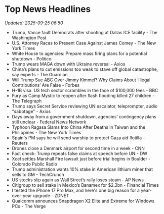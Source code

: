 # Top News Headlines

_Updated: 2025-09-25 06:50_

- Trump, Vance fault Democrats after shooting at Dallas ICE facility - The Washington Post
- U.S. Attorney Races to Present Case Against James Comey - The New York Times
- White House to agencies: Prepare mass firing plans for a potential shutdown - Politico
- Trump wears MAGA down with Ukraine reversal - Axios
- China’s plans to cut emissions too weak to stave off global catastrophe, say experts - The Guardian
- Will Trump Sue ABC Over Jimmy Kimmel? Why Claims About ‘Illegal Contributions’ Are False - Forbes
- H-1B visa: US tech sector scrambles in the face of $100,000 fees - BBC
- Fury as Camp Mystic to reopen after flash flooding killed 27 children - The Telegraph
- Trump says Secret Service reviewing UN escalator, teleprompter, audio "sabotage" - Axios
- Days away from a government shutdown, agencies’ contingency plans still unclear - Federal News Network
- Typhoon Ragasa Slams Into China After Deaths in Taiwan and the Philippines - The New York Times
- Spain's PM says he will send warship to protect Gaza aid flotilla - Reuters
- Drones close a Denmark airport for second time in a week - CNN
- Fact check: Trump repeats false claims at speech before UN - DW
- Xcel settles Marshall Fire lawsuit just before trial begins in Boulder - Colorado Public Radio
- Trump administration wants 10% stake in American lithium miner that sells to GM - TechCrunch
- US stocks slip again as Wall Street’s rally loses steam - AP News
- Citigroup to sell stake in Mexico’s Banamex for $2.3bn - Financial Times
- I tested the iPhone 17 Pro Max, and here's one big reason for a year-over-year upgrade - ZDNET
- Qualcomm announces Snapdragon X2 Elite and Extreme for Windows PCs - The Verge